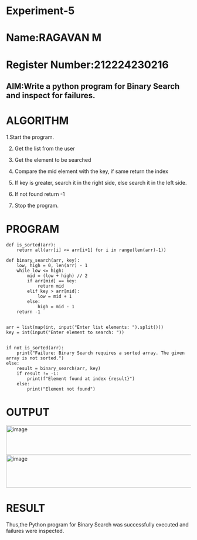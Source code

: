 # Experiment-5
# Name:RAGAVAN M
# Register Number:212224230216
## AIM:Write a python program for Binary Search and inspect for failures. 

# ALGORITHM
1.Start the program.

2. Get the list from the user

3. Get the element to be searched

4. Compare the mid element with the key, if same return the index

5. If key is greater, search it in the right side, else search it in the left side.

6. If not found return -1

7. Stop the program. 

 # PROGRAM
```
def is_sorted(arr):
    return all(arr[i] <= arr[i+1] for i in range(len(arr)-1))

def binary_search(arr, key):
    low, high = 0, len(arr) - 1
    while low <= high:
        mid = (low + high) // 2
        if arr[mid] == key:
            return mid
        elif key > arr[mid]:
            low = mid + 1
        else:
            high = mid - 1
    return -1


arr = list(map(int, input("Enter list elements: ").split()))
key = int(input("Enter element to search: "))


if not is_sorted(arr):
    print("Failure: Binary Search requires a sorted array. The given array is not sorted.")
else:
    result = binary_search(arr, key)
    if result != -1:
        print(f"Element found at index {result}")
    else:
        print("Element not found")

```

 # OUTPUT
 <img width="877" height="80" alt="image" src="https://github.com/user-attachments/assets/c6430d52-8424-430f-993a-825f8b5b3c1c" />

 <img width="927" height="89" alt="image" src="https://github.com/user-attachments/assets/351bb546-d307-4a86-8d28-3eef27ab1637" />

# RESULT
Thus,the Python program for Binary Search was successfully executed and failures were inspected.

